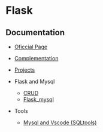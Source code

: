 # Flask

## Documentation

- [Oficcial Page](https://flask.palletsprojects.com/en/2.0.x/)
- [Complementation](https://www.tutorialspoint.com/flask/flask_variable_rules.htm)
- [Projects](https://www.fullstackpython.com/flask.html)


- Flask and Mysql
  - [CRUD](https://medium.com/@mwesigwafrank/python-flask-mysql-crud-tutorial-part-one-abf66a348bda)
  - [Flask_mysql](https://flask-mysqldb.readthedocs.io/en/latest/)

- Tools
  - [Mysql and Vscode (SQLtools)](https://www.youtube.com/watch?v=Cz3WcZLRaWc&ab_channel=Fireship)